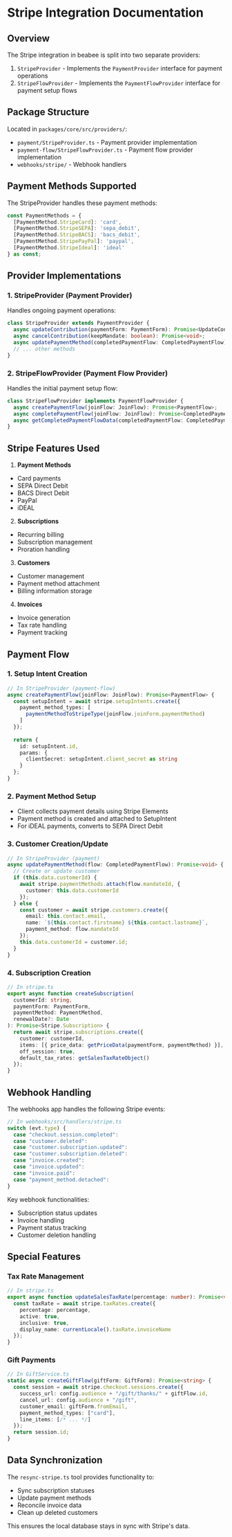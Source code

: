 # Stripe Integration Documentation

## Overview

The Stripe integration in beabee is split into two separate providers:

1. `StripeProvider` - Implements the `PaymentProvider` interface for payment operations
2. `StripeFlowProvider` - Implements the `PaymentFlowProvider` interface for payment setup flows

## Package Structure

Located in `packages/core/src/providers/`:
- `payment/StripeProvider.ts` - Payment provider implementation
- `payment-flow/StripeFlowProvider.ts` - Payment flow provider implementation 
- `webhooks/stripe/` - Webhook handlers

## Payment Methods Supported

The StripeProvider handles these payment methods:
~~~typescript
const PaymentMethods = {
  [PaymentMethod.StripeCard]: 'card',
  [PaymentMethod.StripeSEPA]: 'sepa_debit',
  [PaymentMethod.StripeBACS]: 'bacs_debit',
  [PaymentMethod.StripePayPal]: 'paypal',
  [PaymentMethod.StripeIdeal]: 'ideal'
} as const;
~~~

## Provider Implementations

### 1. StripeProvider (Payment Provider)
Handles ongoing payment operations:
~~~typescript
class StripeProvider extends PaymentProvider {
  async updateContribution(paymentForm: PaymentForm): Promise<UpdateContributionResult>;
  async cancelContribution(keepMandate: boolean): Promise<void>;
  async updatePaymentMethod(completedPaymentFlow: CompletedPaymentFlow): Promise<void>;
  // ... other methods
}
~~~

### 2. StripeFlowProvider (Payment Flow Provider)
Handles the initial payment setup flow:
~~~typescript
class StripeFlowProvider implements PaymentFlowProvider {
  async createPaymentFlow(joinFlow: JoinFlow): Promise<PaymentFlow>;
  async completePaymentFlow(joinFlow: JoinFlow): Promise<CompletedPaymentFlow>;
  async getCompletedPaymentFlowData(completedPaymentFlow: CompletedPaymentFlow): Promise<CompletedPaymentFlowData>;
}
~~~

## Stripe Features Used

1. **Payment Methods**
- Card payments
- SEPA Direct Debit
- BACS Direct Debit
- PayPal
- iDEAL

2. **Subscriptions**
- Recurring billing
- Subscription management
- Proration handling

3. **Customers**
- Customer management
- Payment method attachment
- Billing information storage

4. **Invoices**
- Invoice generation
- Tax rate handling
- Payment tracking

## Payment Flow

### 1. Setup Intent Creation
~~~typescript
// In StripeProvider (payment-flow)
async createPaymentFlow(joinFlow: JoinFlow): Promise<PaymentFlow> {
  const setupIntent = await stripe.setupIntents.create({
    payment_method_types: [
      paymentMethodToStripeType(joinFlow.joinForm.paymentMethod)
    ]
  });
  
  return {
    id: setupIntent.id,
    params: {
      clientSecret: setupIntent.client_secret as string
    }
  };
}
~~~

### 2. Payment Method Setup
- Client collects payment details using Stripe Elements
- Payment method is created and attached to SetupIntent
- For iDEAL payments, converts to SEPA Direct Debit

### 3. Customer Creation/Update
~~~typescript
// In StripeProvider (payment)
async updatePaymentMethod(flow: CompletedPaymentFlow): Promise<void> {
  // Create or update customer
  if (this.data.customerId) {
    await stripe.paymentMethods.attach(flow.mandateId, {
      customer: this.data.customerId
    });
  } else {
    const customer = await stripe.customers.create({
      email: this.contact.email,
      name: `${this.contact.firstname} ${this.contact.lastname}`,
      payment_method: flow.mandateId
    });
    this.data.customerId = customer.id;
  }
}
~~~

### 4. Subscription Creation
~~~typescript
// In stripe.ts
export async function createSubscription(
  customerId: string,
  paymentForm: PaymentForm,
  paymentMethod: PaymentMethod,
  renewalDate?: Date
): Promise<Stripe.Subscription> {
  return await stripe.subscriptions.create({
    customer: customerId,
    items: [{ price_data: getPriceData(paymentForm, paymentMethod) }],
    off_session: true,
    default_tax_rates: getSalesTaxRateObject()
  });
}
~~~

## Webhook Handling

The webhooks app handles the following Stripe events:

~~~typescript
// In webhooks/src/handlers/stripe.ts
switch (evt.type) {
  case "checkout.session.completed":
  case "customer.deleted":
  case "customer.subscription.updated":
  case "customer.subscription.deleted":
  case "invoice.created":
  case "invoice.updated":
  case "invoice.paid":
  case "payment_method.detached":
}
~~~

Key webhook functionalities:
- Subscription status updates
- Invoice handling
- Payment status tracking
- Customer deletion handling

## Special Features

### Tax Rate Management
~~~typescript
// In stripe.ts
export async function updateSalesTaxRate(percentage: number): Promise<void> {
  const taxRate = await stripe.taxRates.create({
    percentage: percentage,
    active: true,
    inclusive: true,
    display_name: currentLocale().taxRate.invoiceName
  });
}
~~~

### Gift Payments
~~~typescript
// In GiftService.ts
static async createGiftFlow(giftForm: GiftForm): Promise<string> {
  const session = await stripe.checkout.sessions.create({
    success_url: config.audience + "/gift/thanks/" + giftFlow.id,
    cancel_url: config.audience + "/gift",
    customer_email: giftForm.fromEmail,
    payment_method_types: ["card"],
    line_items: [/* ... */]
  });
  return session.id;
}
~~~

## Data Synchronization

The `resync-stripe.ts` tool provides functionality to:
- Sync subscription statuses
- Update payment methods
- Reconcile invoice data
- Clean up deleted customers

This ensures the local database stays in sync with Stripe's data.
